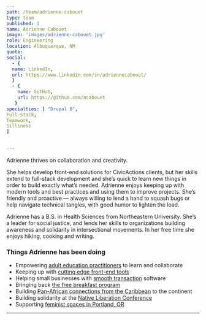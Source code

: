 ```yaml
---
path: /team/adrienne-cabouet
type: team
published: 1
name: Adrienne Cabouet
image: 'images/adrienne-cabouet.jpg'
role: Engineering
location: Albuquerque, NM
quote: 
social: 
  - {
  name: LinkedIn,
  url: https://www.linkedin.com/in/adriennecabouet/
  }
  - {
    name: GitHub,
    url: https://github.com/acabouet
   }
specialties: [ "Drupal 8",
Full-Stack,
Teamwork,
Silliness 
]

  
---
```


Adrienne thrives on collaboration and creativity.

She helps develop front-end solutions for CivicActions clients, but her skills extend to full-stack development and she’s quick to learn new things in order to build exactly what’s needed. Adrienne enjoys keeping up with modern tools and best practices and using them to improve projects. She’s friendly and proactive — always willing to lend a hand to squash bugs or help navigate technical tangles, with good humor to lighten the load.

Adrienne has a B.S. in Health Sciences from Northeastern University. She’s a leader for social justice, and lends her skills to organizations building awareness and solidarity in intersectional movements. In her free time she enjoys hiking, cooking and writing. 




### Things Adrienne has been doing
* Empowering [adult education practitioners](https://civicactions.com/case-study/lincs) to learn and collaborate
* Keeping up with [cutting edge front-end tools](https://events.drupal.org/baltimore2017/sessions/decoupled-drupal-and-angular-2)
* Helping small businesses with [smooth transaction](https://www.lavu.com/) software
* Bringing back [the free breakfast program](https://www.opb.org/news/article/portland-group-revives-civil-rights-era-breakfast-program/)
* Building [Pan-African connections from the Caribbean](http://aaprpnewmexico.org/) to the continent
* Building solidarity at the [Native Liberation Conference](https://therednation.org/2018/06/20/native-liberation-conference-2018/)
* Supporting [feminist spaces in Portland, OR](https://inotherwords.org/)


-------------------------------

